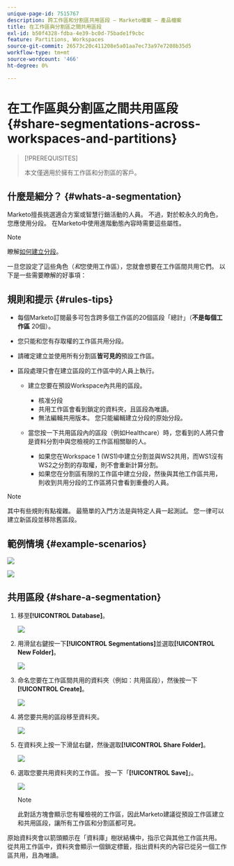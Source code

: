 ```yaml
---
unique-page-id: 7515767
description: 跨工作區和分割區共用區段 — Marketo檔案 — 產品檔案
title: 在工作區與分割區之間共用區段
exl-id: b50f4328-fdba-4e39-bc0d-75bade1f9cbc
feature: Partitions, Workspaces
source-git-commit: 26573c20c411208e5a01aa7ec73a97e7208b35d5
workflow-type: tm+mt
source-wordcount: '466'
ht-degree: 0%

---
```


# 在工作區與分割區之間共用區段 {#share-segmentations-across-workspaces-and-partitions}

>[!PREREQUISITES]
>
>本文僅適用於擁有工作區和分割區的客戶。

## 什麼是細分？ {#whats-a-segmentation}

Marketo擅長挑選適合方案或智慧行銷活動的人員。 不過，對於較永久的角色，您應使用分段。 在Marketo中使用進階動態內容時需要這些屬性。

>[!NOTE]
>
>瞭解[如何建立分段](/help/marketo/product-docs/personalization/segmentation-and-snippets/segmentation/create-a-segmentation.md)。

一旦您設定了這些角色（_和_&#x200B;您使用工作區），您就會想要在工作區間共用它們。 以下是一些需要瞭解的好事項：

## 規則和提示 {#rules-tips}

* 每個Marketo訂閱最多可包含跨多個工作區的20個區段「總計」（**不是每個工作區** 20個）。
* 您只能和您有存取權的工作區共用分段。
* 請確定建立並使用所有分割區&#x200B;**皆可見的**&#x200B;預設工作區。

* 區段處理只會在建立區段的工作區中的人員上執行。

   * 建立您要在預設Workspace內共用的區段。
      * 核准分段
      * 共用工作區會看到鎖定的資料夾，且區段為唯讀。
      * 無法編輯共用版本。 您只能編輯建立分段的原始分段。

   * 當您按一下共用區段內的區段（例如Healthcare）時，您看到的人將只會是資料分割中與您檢視的工作區相關聯的人。
      * 如果您在Workspace 1 (WS1)中建立分割並與WS2共用，而WS1沒有WS2之分割的存取權，則不會重新計算分割。
      * 如果您在分割區有限的工作區中建立分段，然後與其他工作區共用，則收到共用分段的工作區將只會看到重疊的人員。

>[!NOTE]
>
>其中有些規則有點複雜。 最簡單的入門方法是與特定人員一起測試。 您一律可以建立新區段並移除舊區段。

## 範例情境 {#example-scenarios}

![](assets/share-segmentations-across-workspaces-and-partitions-1.png)

![](assets/share-segmentations-across-workspaces-and-partitions-2.png)

## 共用區段 {#share-a-segmentation}

1. 移至&#x200B;**[!UICONTROL Database]**。

   ![](assets/share-segmentations-across-workspaces-and-partitions-3.png)

1. 用滑鼠右鍵按一下&#x200B;**[!UICONTROL Segmentations]**&#x200B;並選取&#x200B;**[!UICONTROL New Folder]**。

   ![](assets/share-segmentations-across-workspaces-and-partitions-4.png)

1. 命名您要在工作區間共用的資料夾（例如：共用區段），然後按一下&#x200B;**[!UICONTROL Create]**。

   ![](assets/share-segmentations-across-workspaces-and-partitions-5.png)

1. 將您要共用的區段移至資料夾。

   ![](assets/share-segmentations-across-workspaces-and-partitions-6.png)

1. 在資料夾上按一下滑鼠右鍵，然後選取&#x200B;**[!UICONTROL Share Folder]**。

   ![](assets/share-segmentations-across-workspaces-and-partitions-7.png)

1. 選取您要共用資料夾的工作區。 按一下「**[!UICONTROL Save]**」。

   ![](assets/share-segmentations-across-workspaces-and-partitions-8.png)

   >[!NOTE]
   >
   >此對話方塊會顯示您有權檢視的工作區，因此Marketo建議從預設工作區建立和共用區段，讓所有工作區和分割區都可見。

原始資料夾會以箭頭顯示在「資料庫」樹狀結構中，指示它與其他工作區共用。 從共用工作區中，資料夾會顯示一個鎖定標籤，指出資料夾的內容已從另一個工作區共用，且為唯讀。
